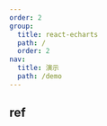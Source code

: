 ```yaml
---
order: 2
group:
  title: react-echarts
  path: /
  order: 2
nav:
  title: 演示
  path: /demo
---
```


## ref

<code src="../examples/ref.tsx" />
